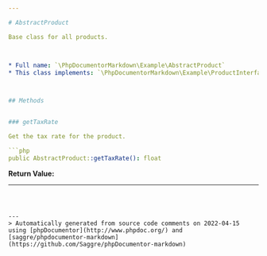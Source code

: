 ```yaml
---

# AbstractProduct

Base class for all products.



* Full name: `\PhpDocumentorMarkdown\Example\AbstractProduct`
* This class implements: `\PhpDocumentorMarkdown\Example\ProductInterface`



## Methods


### getTaxRate

Get the tax rate for the product.

```php
public AbstractProduct::getTaxRate(): float
```









**Return Value:**





---
```



---
> Automatically generated from source code comments on 2022-04-15 using [phpDocumentor](http://www.phpdoc.org/) and [saggre/phpdocumentor-markdown](https://github.com/Saggre/phpDocumentor-markdown)
